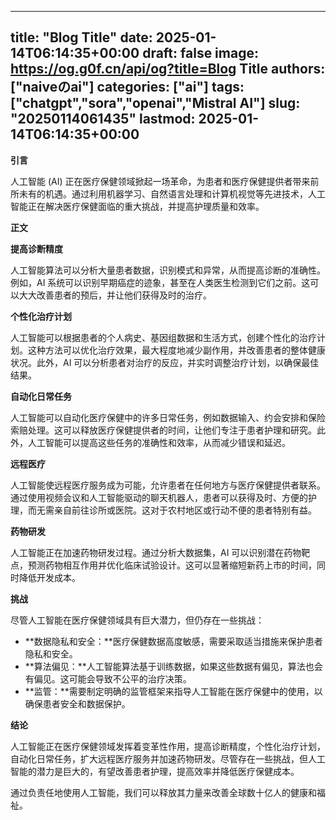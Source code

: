 
---
title: "Blog Title"
date: 2025-01-14T06:14:35+00:00
draft: false
image: https://og.g0f.cn/api/og?title=Blog Title
authors: ["naiveのai"]
categories: ["ai"]
tags: ["chatgpt","sora","openai","Mistral AI"]
slug: "20250114061435"
lastmod: 2025-01-14T06:14:35+00:00
---
**引言**

人工智能 (AI) 正在医疗保健领域掀起一场革命，为患者和医疗保健提供者带来前所未有的机遇。通过利用机器学习、自然语言处理和计算机视觉等先进技术，人工智能正在解决医疗保健面临的重大挑战，并提高护理质量和效率。

**正文**

**提高诊断精度**

人工智能算法可以分析大量患者数据，识别模式和异常，从而提高诊断的准确性。例如，AI 系统可以识别早期癌症的迹象，甚至在人类医生检测到它们之前。这可以大大改善患者的预后，并让他们获得及时的治疗。

**个性化治疗计划**

人工智能可以根据患者的个人病史、基因组数据和生活方式，创建个性化的治疗计划。这种方法可以优化治疗效果，最大程度地减少副作用，并改善患者的整体健康状况。此外，AI 可以分析患者对治疗的反应，并实时调整治疗计划，以确保最佳结果。

**自动化日常任务**

人工智能可以自动化医疗保健中的许多日常任务，例如数据输入、约会安排和保险索赔处理。这可以释放医疗保健提供者的时间，让他们专注于患者护理和研究。此外，人工智能可以提高这些任务的准确性和效率，从而减少错误和延迟。

**远程医疗**

人工智能使远程医疗服务成为可能，允许患者在任何地方与医疗保健提供者联系。通过使用视频会议和人工智能驱动的聊天机器人，患者可以获得及时、方便的护理，而无需亲自前往诊所或医院。这对于农村地区或行动不便的患者特别有益。

**药物研发**

人工智能正在加速药物研发过程。通过分析大数据集，AI 可以识别潜在药物靶点，预测药物相互作用并优化临床试验设计。这可以显著缩短新药上市的时间，同时降低开发成本。

**挑战**

尽管人工智能在医疗保健领域具有巨大潜力，但仍存在一些挑战：

* **数据隐私和安全：**医疗保健数据高度敏感，需要采取适当措施来保护患者隐私和安全。
* **算法偏见：**人工智能算法基于训练数据，如果这些数据有偏见，算法也会有偏见。这可能会导致不公平的治疗决策。
* **监管：**需要制定明确的监管框架来指导人工智能在医疗保健中的使用，以确保患者安全和数据保护。

**结论**

人工智能正在医疗保健领域发挥着变革性作用，提高诊断精度，个性化治疗计划，自动化日常任务，扩大远程医疗服务并加速药物研发。尽管存在一些挑战，但人工智能的潜力是巨大的，有望改善患者护理，提高效率并降低医疗保健成本。

通过负责任地使用人工智能，我们可以释放其力量来改善全球数十亿人的健康和福祉。